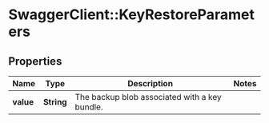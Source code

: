 # SwaggerClient::KeyRestoreParameters

## Properties
Name | Type | Description | Notes
------------ | ------------- | ------------- | -------------
**value** | **String** | The backup blob associated with a key bundle. | 


